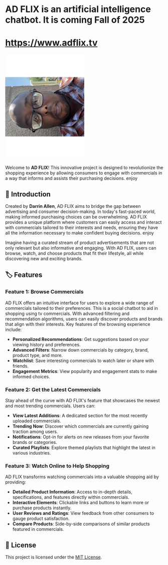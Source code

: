 # AD FLIX is an artificial intelligence chatbot. It is coming Fall of 2025  
# https://www.adflix.tv

<img src="https://github.com/darrinlallen/adflixsocial/blob/main/src/IMG_0991.svg" width="50%" alt="Project Overview">

Welcome to **AD FLIX**! This innovative project is designed to revolutionize the shopping experience by allowing consumers to engage with commercials in a way that informs and assists their purchasing decisions. enjoy

## 📜 Introduction

Created by **Darrin Allen**, AD FLIX aims to bridge the gap between advertising and consumer decision-making. In today's fast-paced world, making informed purchasing choices can be overwhelming. AD FLIX provides a unique platform where customers can easily access and interact with commercials tailored to their interests and needs, ensuring they have all the information necessary to make confident buying decisions.  enjoy

Imagine having a curated stream of product advertisements that are not only relevant but also informative and engaging. With AD FLIX, users can browse, watch, and choose products that fit their lifestyle, all while discovering new and exciting brands.

## 🏷️ Features

### Feature 1: Browse Commercials

AD FLIX offers an intuitive interface for users to explore a wide range of commercials tailored to their preferences. This is a social chatbot to aid in shopping using tv commercials. With advanced filtering and recommendation algorithms, users can easily discover products and brands that align with their interests. Key features of the browsing experience include:

- **Personalized Recommendations**: Get suggestions based on your viewing history and preferences.
- **Advanced Filters**: Narrow down commercials by category, brand, product type, and more.
- **Watchlist**: Save interesting commercials to watch later or share with friends.
- **Engagement Metrics**: View popularity and engagement stats to make informed choices.

### Feature 2: Get the Latest Commercials

Stay ahead of the curve with AD FLIX's feature that showcases the newest and most trending commercials. Users can:

- **View Latest Additions**: A dedicated section for the most recently uploaded commercials.
- **Trending Now**: Discover which commercials are currently gaining traction among users.
- **Notifications**: Opt-in for alerts on new releases from your favorite brands or categories.
- **Curated Playlists**: Explore themed playlists that highlight the latest in various industries.

### Feature 3: Watch Online to Help Shopping

AD FLIX transforms watching commercials into a valuable shopping aid by providing:

- **Detailed Product Information**: Access to in-depth details, specifications, and features directly within commercials.
- **Interactive Elements**: Clickable links and buttons to learn more or purchase products instantly.
- **User Reviews and Ratings**: View feedback from other consumers to gauge product satisfaction.
- **Compare Products**: Side-by-side comparisons of similar products featured in commercials.

## 📝 License

This project is licensed under the [MIT License](LICENSE).
